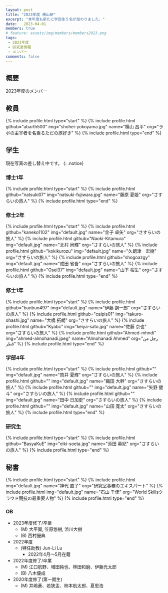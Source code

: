 ```yaml
---
layout: post
title: "2023年度 横山研"
excerpt: "本年度も新たに学部生５名が加わりました。"
date:   2023-04-01
members: true
# feature: assets/img/members/members2023.png
tags: 
 - 2023年度
 - 研究室情報
 - メンバー
comments: false
---
```

## 概要

2023年度のメンバー<br>

## 教員

{% include profile.html type="start" %}
    {% include profile.html github="abarth500" img="shohei-yokoyama.jpg" name="横山 昌平" org="ラボの主宰者を名乗るただの旅好き" %}
{% include profile.html type="end" %}

## 学生

現在写真の差し替え中です。
{: .notice}

### 博士1年
{% include profile.html type="start" %}
    {% include profile.html github="natsuki07" img="natsuki-fujiwara.jpg" name="藤原 夏姫" org="さすらいの旅人" %}
{% include profile.html type="end" %}

### 修士2年
{% include profile.html type="start" %}
    {% include profile.html github="kaneko1102" img="default.jpg" name="金子 卓矢" org="さすらいの旅人" %}
    {% include profile.html github="Naoki-Kitamura" img="default.jpg" name="北村 尚輝" org="さすらいの旅人" %}
    {% include profile.html github="kokikurozu" img="default.jpg" name="久朗津　宏樹" org="さすらいの旅人" %}
    {% include profile.html github="shogoazgy" img="default.jpg" name="成田 省吾" org="さすらいの旅人" %}
    {% include profile.html github="Osei37" img="default.jpg" name="山下 桜生" org="さすらいの旅人" %}
{% include profile.html type="end" %}

### 修士1年
{% include profile.html type="start" %}
    {% include profile.html github="bunbun497" img="default.jpg" name="伊藤 鋼一郎" org="さすらいの旅人" %}
    {% include profile.html github="calpis01" img="takuro-ohashi.jpg" name="大橋 拓朗" org="さすらいの旅人" %}
    {% include profile.html github="Kyabc" img="keiya-sato.jpg" name="佐藤 京也" org="さすらいの旅人" %}
    {% include profile.html github="Ahmed-mhndi" img="ahmed-almohanadi.jpeg" name="Almohanadi Ahmed" org="رجل من قطر" %}
{% include profile.html type="end" %}

### 学部4年
{% include profile.html type="start" %}
    {% include profile.html github="" img="default.jpg" name="筒井 夏輝" org="さすらいの旅人" %}
    {% include profile.html github="" img="default.jpg" name="織田 大幹" org="さすらいの旅人" %}
    {% include profile.html github="" img="default.jpg" name="矢野 健斗" org="さすらいの旅人" %}
    {% include profile.html github="" img="default.jpg" name="田中 日加吏" org="さすらいの旅人" %}
    {% include profile.html github="" img="default.jpg" name="山田 寛太" org="さすらいの旅人" %}
{% include profile.html type="end" %}

### 研究生

{% include profile.html type="start" %}
    {% include profile.html github="BasyaKuE" img="eiki-soeta.jpg" name="添田 英紀" org="さすらいの旅人" %}
{% include profile.html type="end" %}

## 秘書

{% include profile.html type="start" %}
    {% include profile.html img="default.jpg" name="神代 直子" org="研究室事務のエキスパート" %}
    {% include profile.html img="default.jpg" name="石山 千佳" org="World Skillsクラウド競技の最重要人物" %}
{% include profile.html type="end" %}

### OB

* 2023年度修了/卒業
    * (M) 大平翼, 笠原悠樹, 渋川大樹
    * (B) 西村優典
* 2022年度
    * (特任助教) Jun-Li Lu
        * 2022年4月～5月在籍
* 2022年度修了/卒業
    * (M) 江口航野、増田純也、林田和磨、伊藤光太郎
    * (B) 八木優成
* 2020年度修了(第一期生)
    * (M) 井嶋蒼、若狭孟、柿本航太郎、夏思浩
